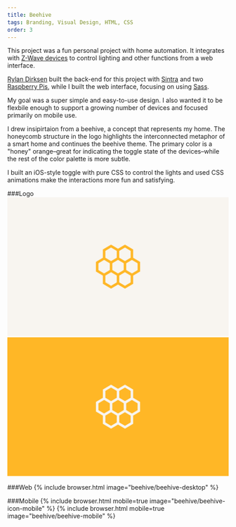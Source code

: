 ```yaml
---
title: Beehive
tags: Branding, Visual Design, HTML, CSS
order: 3
---
```


This project was a fun personal project with home automation. It integrates with [Z-Wave  devices](http://www.z-wave.com) to control lighting and other functions from a web interface.

[Rylan Dirksen](http://rylo.github.io) built the back-end for this project with [Sintra](http://www.sinatrarb.com) and two [Raspberry Pis](https://www.raspberrypi.org), while I built the web interface, focusing on using [Sass](http://sass-lang.com).

My goal was a super simple and easy-to-use design. I also wanted it to be flexbile enough to support a growing number of devices and focused primarily on mobile use.

I drew insipirtaion from a beehive, a concept that represents my home. The honeycomb structure in the logo highlights the interconnected metaphor of a smart home and continues the beehive theme. The primary color is a "honey" orange–great for indicating the toggle state of the devices–while the rest of the color palette is more subtle.

I built an iOS-style toggle with pure CSS to control the lights and used CSS animations make the interactions more fun and satisfying.

###Logo
![Beehive Logo](/assets/images/work/beehive/beehive-logo.svg)
![Beehive Logo](/assets/images/work/beehive/beehive-logo-orange.svg)

###Web
{% include browser.html image="beehive/beehive-desktop" %}

###Mobile
{% include browser.html mobile=true image="beehive/beehive-icon-mobile" %}
{% include browser.html mobile=true image="beehive/beehive-mobile" %}
